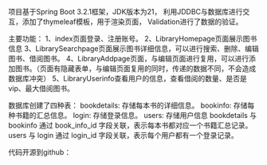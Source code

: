 项目基于Spring Boot 3.2.1框架，JDK版本为21，
利用JDDBC与数据库进行交互，添加了thymeleaf模板，用于渲染页面，
Validation进行了数据的验证。

主要功能：
1、index页面登录、注册账号。
2、LibraryHomepage页面展示图书信息
3、LibrarySearchpage页面展示图书详细信息，可以进行搜索、删除、编辑图书、借阅图书。
4、LibraryAddpage页面，与编辑页面进行复用，可以进行添加图书。（页面有隐藏表单，与编辑页面复用的同时，传递的数据不同，不会造成数据库冲突）
5、LibraryUserinfo查看用户的信息，查看借阅的数量、是否是vip、最大借阅图书。

数据库创建了四种表：
bookdetails: 存储每本书的详细信息。
bookinfo: 存储每种书籍的汇总信息。
login: 存储登录信息。
users: 存储用户信息
bookdetails 与 bookinfo 通过 book_info_id 字段关联，表示每本书都对应一个书籍汇总记录。
users 与 login 通过 login_id 字段关联，表示每个用户都有一个登录记录。

代码开源到github：
